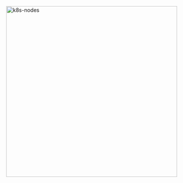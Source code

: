 <img width="460" alt="k8s-nodes" src="https://user-images.githubusercontent.com/23249535/132572736-aca66059-522d-427f-8248-9fdd3f400cdc.png">
